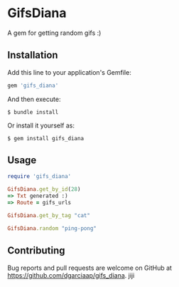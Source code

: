 # GifsDiana

A gem for getting random gifs :)

## Installation

Add this line to your application's Gemfile:

```ruby
gem 'gifs_diana'
```

And then execute:

    $ bundle install

Or install it yourself as:

    $ gem install gifs_diana

## Usage

```ruby
require 'gifs_diana'

GifsDiana.get_by_id(28)
=> Txt generated :)
=> Route = gifs_urls

GifsDiana.get_by_tag "cat"

GifsDiana.random "ping-pong"
```

## Contributing

Bug reports and pull requests are welcome on GitHub at https://github.com/dgarciaap/gifs_diana.
jiji


